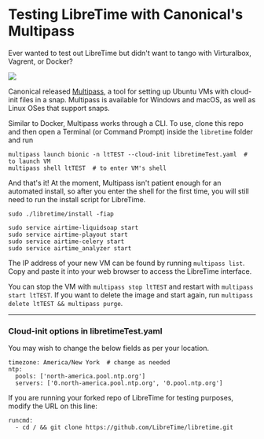 # Testing LibreTime with Canonical's Multipass

Ever wanted to test out LibreTime but didn't want to tango with
Virturalbox, Vagrent, or Docker?

![](https://thumbs.gfycat.com/HauntingDirtyDragon-size_restricted.gif)

Canonical released [Multipass](https://multipass.run), a tool for setting up Ubuntu VMs with cloud-init files in a snap.
Multipass is available for Windows and macOS, as well as Linux OSes that support snaps.

Similar to Docker, Multipass works through a CLI. To use, clone this repo and then open a Terminal
(or Command Prompt) inside the `libretime` folder and run
```
multipass launch bionic -n ltTEST --cloud-init libretimeTest.yaml  # to launch VM
multipass shell ltTEST  # to enter VM's shell
```

And that's it! At the moment, Multipass isn't patient enough for an automated install,
so after you enter the shell for the first time, you will still need to run the install script for LibreTime.

```
sudo ./libretime/install -fiap

sudo service airtime-liquidsoap start
sudo service airtime-playout start
sudo service airtime-celery start
sudo service airtime_analyzer start
```

The IP address of your new VM can be found by running `multipass list`.
Copy and paste it into your web browser to access the LibreTime interface.

You can stop the VM with `multipass stop ltTEST` and restart with `multipass start ltTEST`.
If you want to delete the image and start again, run `multipass delete ltTEST && multipass purge`.

---
### Cloud-init options in libretimeTest.yaml

You may wish to change the below fields as per your location.
```
timezone: America/New York  # change as needed
ntp:
  pools: ['north-america.pool.ntp.org']
  servers: ['0.north-america.pool.ntp.org', '0.pool.ntp.org']
```

If you are running your forked repo of LibreTime for testing purposes,
modify the URL on this line:
```
runcmd:
  - cd / && git clone https://github.com/LibreTime/libretime.git
```

